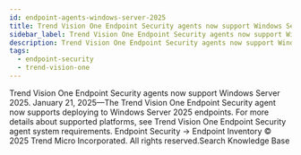 ```yaml
---
id: endpoint-agents-windows-server-2025
title: Trend Vision One Endpoint Security agents now support Windows Server 2025.
sidebar_label: Trend Vision One Endpoint Security agents now support Windows Server 2025.
description: Trend Vision One Endpoint Security agents now support Windows Server 2025.
tags:
  - endpoint-security
  - trend-vision-one
---
```


 Trend Vision One Endpoint Security agents now support Windows Server 2025. January 21, 2025—The Trend Vision One Endpoint Security agent now supports deploying to Windows Server 2025 endpoints. For more details about supported platforms, see Trend Vision One Endpoint Security agent system requirements. Endpoint Security → Endpoint Inventory © 2025 Trend Micro Incorporated. All rights reserved.Search Knowledge Base